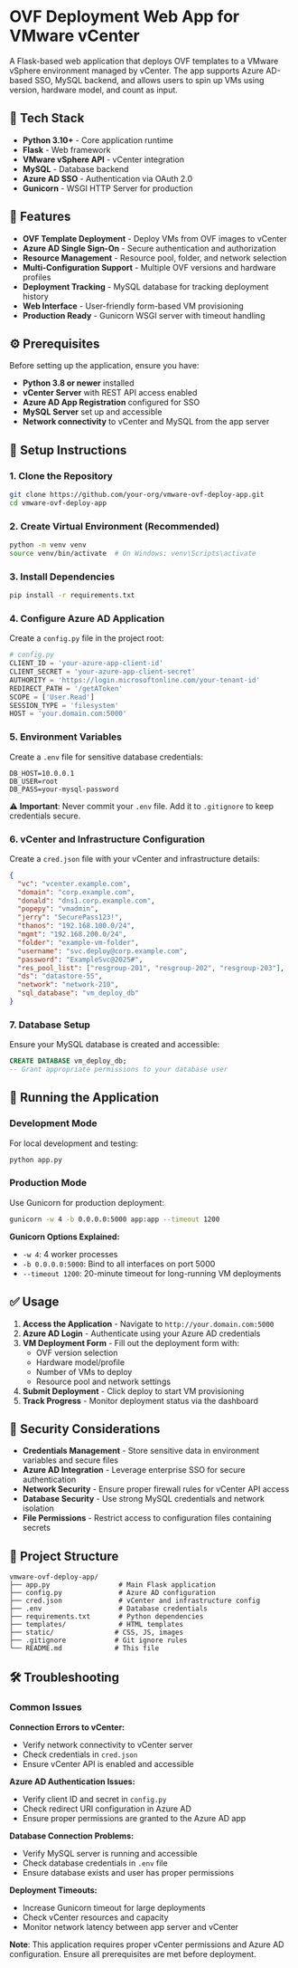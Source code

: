
# OVF Deployment Web App for VMware vCenter

A Flask-based web application that deploys OVF templates to a VMware vSphere environment managed by vCenter. The app supports Azure AD-based SSO, MySQL backend, and allows users to spin up VMs using version, hardware model, and count as input.

## 🧰 Tech Stack

-   **Python 3.10+** - Core application runtime
-   **Flask** - Web framework
-   **VMware vSphere API** - vCenter integration
-   **MySQL** - Database backend
-   **Azure AD SSO** - Authentication via OAuth 2.0
-   **Gunicorn** - WSGI HTTP Server for production

## 🚀 Features

-   **OVF Template Deployment** - Deploy VMs from OVF images to vCenter
-   **Azure AD Single Sign-On** - Secure authentication and authorization
-   **Resource Management** - Resource pool, folder, and network selection
-   **Multi-Configuration Support** - Multiple OVF versions and hardware profiles
-   **Deployment Tracking** - MySQL database for tracking deployment history
-   **Web Interface** - User-friendly form-based VM provisioning
-   **Production Ready** - Gunicorn WSGI server with timeout handling

## ⚙️ Prerequisites

Before setting up the application, ensure you have:

-   **Python 3.8 or newer** installed
-   **vCenter Server** with REST API access enabled
-   **Azure AD App Registration** configured for SSO
-   **MySQL Server** set up and accessible
-   **Network connectivity** to vCenter and MySQL from the app server

## 🔧 Setup Instructions

### 1. Clone the Repository

```bash
git clone https://github.com/your-org/vmware-ovf-deploy-app.git
cd vmware-ovf-deploy-app

```

### 2. Create Virtual Environment (Recommended)

```bash
python -m venv venv
source venv/bin/activate  # On Windows: venv\Scripts\activate

```

### 3. Install Dependencies

```bash
pip install -r requirements.txt

```

### 4. Configure Azure AD Application

Create a `config.py` file in the project root:

```python
# config.py
CLIENT_ID = 'your-azure-app-client-id'
CLIENT_SECRET = 'your-azure-app-client-secret'
AUTHORITY = 'https://login.microsoftonline.com/your-tenant-id'
REDIRECT_PATH = '/getAToken'
SCOPE = ['User.Read']
SESSION_TYPE = 'filesystem'
HOST = 'your.domain.com:5000'

```

### 5. Environment Variables

Create a `.env` file for sensitive database credentials:

```env
DB_HOST=10.0.0.1
DB_USER=root
DB_PASS=your-mysql-password

```

⚠️ **Important**: Never commit your `.env` file. Add it to `.gitignore` to keep credentials secure.

### 6. vCenter and Infrastructure Configuration

Create a `cred.json` file with your vCenter and infrastructure details:

```json
{
  "vc": "vcenter.example.com",
  "domain": "corp.example.com",
  "donald": "dns1.corp.example.com",
  "popepy": "vmadmin",
  "jerry": "SecurePass123!",
  "thanos": "192.168.100.0/24",
  "mgmt": "192.168.200.0/24",
  "folder": "example-vm-folder",
  "username": "svc.deploy@corp.example.com",
  "password": "ExampleSvc@2025#",
  "res_pool_list": ["resgroup-201", "resgroup-202", "resgroup-203"],
  "ds": "datastore-55",
  "network": "network-210",
  "sql_database": "vm_deploy_db"
}

```

### 7. Database Setup

Ensure your MySQL database is created and accessible:

```sql
CREATE DATABASE vm_deploy_db;
-- Grant appropriate permissions to your database user

```

## 🏃 Running the Application

### Development Mode

For local development and testing:

```bash
python app.py

```

### Production Mode

Use Gunicorn for production deployment:

```bash
gunicorn -w 4 -b 0.0.0.0:5000 app:app --timeout 1200

```

**Gunicorn Options Explained:**

-   `-w 4`: 4 worker processes
-   `-b 0.0.0.0:5000`: Bind to all interfaces on port 5000
-   `--timeout 1200`: 20-minute timeout for long-running VM deployments

## ✅ Usage

1.  **Access the Application** - Navigate to `http://your.domain.com:5000`
2.  **Azure AD Login** - Authenticate using your Azure AD credentials
3.  **VM Deployment Form** - Fill out the deployment form with:
    -   OVF version selection
    -   Hardware model/profile
    -   Number of VMs to deploy
    -   Resource pool and network settings
4.  **Submit Deployment** - Click deploy to start VM provisioning
5.  **Track Progress** - Monitor deployment status via the dashboard

## 🔐 Security Considerations

-   **Credentials Management** - Store sensitive data in environment variables and secure files
-   **Azure AD Integration** - Leverage enterprise SSO for secure authentication
-   **Network Security** - Ensure proper firewall rules for vCenter API access
-   **Database Security** - Use strong MySQL credentials and network isolation
-   **File Permissions** - Restrict access to configuration files containing secrets

## 📁 Project Structure

```
vmware-ovf-deploy-app/
├── app.py                 # Main Flask application
├── config.py              # Azure AD configuration
├── cred.json              # vCenter and infrastructure config
├── .env                   # Database credentials
├── requirements.txt       # Python dependencies
├── templates/             # HTML templates
├── static/               # CSS, JS, images
├── .gitignore            # Git ignore rules
└── README.md             # This file

```

## 🛠️ Troubleshooting

### Common Issues

**Connection Errors to vCenter:**

-   Verify network connectivity to vCenter server
-   Check credentials in `cred.json`
-   Ensure vCenter API is enabled and accessible

**Azure AD Authentication Issues:**

-   Verify client ID and secret in `config.py`
-   Check redirect URI configuration in Azure AD
-   Ensure proper permissions are granted to the Azure AD app

**Database Connection Problems:**

-   Verify MySQL server is running and accessible
-   Check database credentials in `.env` file
-   Ensure database exists and user has proper permissions

**Deployment Timeouts:**

-   Increase Gunicorn timeout for large deployments
-   Check vCenter resources and capacity
-   Monitor network latency between app server and vCenter

**Note**: This application requires proper vCenter permissions and Azure AD configuration. Ensure all prerequisites are met before deployment.